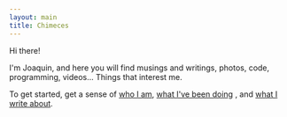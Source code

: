 ```yaml
---
layout: main
title: Chimeces
---
```


Hi there!

I'm Joaquin, and here you will find musings and writings, photos,
code, programming, videos... Things that interest me.

To get started, get a sense of [who I am](/about), [what I've been doing](/projects)
, and [what I write about](/blog).

